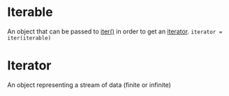 # Iterable
An object that can be passed to [iter()](https://docs.python.org/3/library/functions.html#iter) in order to get an [iterator](https://docs.python.org/3/glossary.html#term-iterator).
```iterator = iter(iterable)```
# Iterator
An object representing a stream of data (finite or infinite)
<!--stackedit_data:
eyJoaXN0b3J5IjpbMzI2NDQ4NjEyLC0xOTQ3NjAxNTU3XX0=
-->